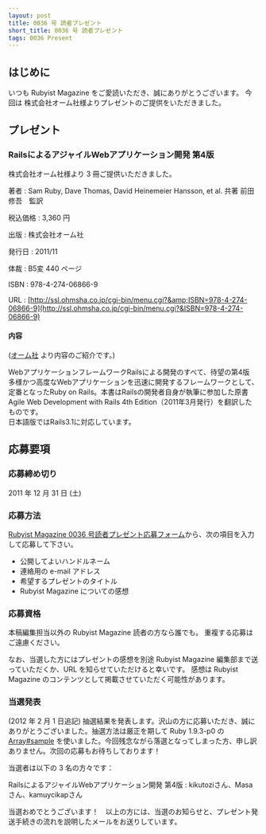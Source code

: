```yaml
---
layout: post
title: 0036 号 読者プレゼント
short_title: 0036 号 読者プレゼント
tags: 0036 Present
---
```



## はじめに

いつも Rubyist Magazine をご愛読いただき、誠にありがとうございます。
今回は 株式会社オーム社様よりプレゼントのご提供をいただきました。

## プレゼント

### RailsによるアジャイルWebアプリケーション開発 第4版

株式会社オーム社様より 3 冊ご提供いただきました。

著者
:  Sam Ruby, Dave Thomas, David Heinemeier Hansson, et al. 共著 前田修吾　監訳 

税込価格
:  3,360 円

出版
:  株式会社オーム社 

発行日
:  2011/11

体裁
:  B5変 440 ページ

ISBN
:  978-4-274-06866-9

URL
:  [http://ssl.ohmsha.co.jp/cgi-bin/menu.cgi?&amp;ISBN=978-4-274-06866-9](http://ssl.ohmsha.co.jp/cgi-bin/menu.cgi?&ISBN=978-4-274-06866-9)

#### 内容

([オーム社](http://ssl.ohmsha.co.jp/cgi-bin/menu.cgi?&ISBN=978-4-274-06866-9) より内容のご紹介です。)

WebアプリケーションフレームワークRailsによる開発のすべて、待望の第4版<br />
多様かつ高度なWebアプリケーションを迅速に開発するフレームワークとして、定番となったRuby on Rails。本書はRailsの開発者自身が執筆に参加した原書Agile Web Development with Rails 4th Edition（2011年3月発行）を翻訳したものです。<br />
日本語版ではRails3.1に対応しています。 

## 応募要項

### 応募締め切り

2011 年 12 月 31 日 (土)

### 応募方法

[Rubyist Magazine 0036 号読者プレゼント応募フォーム](https://docs.google.com/spreadsheet/viewform?formkey=dFNyNTBtVTlEOHl0WmFPZ21iTnoza2c6MQ)から、次の項目を入力して応募して下さい。

* 公開してよいハンドルネーム
* 連絡用の e-mail アドレス
* 希望するプレゼントのタイトル
* Rubyist Magazine についての感想


### 応募資格

本稿編集担当以外の Rubyist Magazine 読者の方なら誰でも。
重複する応募はご遠慮ください。

なお、当選した方にはプレゼントの感想を別途 Rubyist Magazine
編集部まで送っていただくか、URL を知らせていただけると幸いです。
感想は Rubyist Magazine のコンテンツとして掲載させていただく可能性があります。

### 当選発表

(2012 年 2 月 1 日追記) 抽選結果を発表します。沢山の方に応募いただき、誠にありがとうございました。抽選方法は厳正を期して Ruby 1.9.3-p0 の [Array#sample](http://doc.ruby-lang.org/ja/1.9.3/method/Array/i/sample.html) を使いました。今回残念ながら落選となってしまった方、申し訳ありません。次回の応募もお待ちしております！

当選者は以下の 3 名の方々です：

RailsによるアジャイルWebアプリケーション開発 第4版
:  kikutoziさん、Masaさん、kamuycikapさん

当選おめでとうございます！　以上の方には、当選のお知らせと、プレゼント発送手続きの流れを説明したメールをお送りしています。


